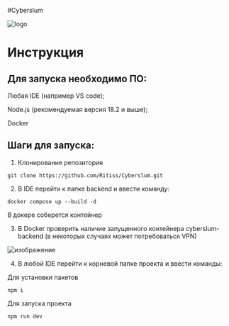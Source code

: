 #Cyberslum


![logo](https://github.com/Ritiss/Cyberslum/assets/115828441/6f43a2c4-d18d-4c03-8666-62430323e9ec)



# Инструкция

## Для запуска необходимо ПО:

Любая IDE (например VS code);


Node.js (рекомендуемая версия 18.2 и выше);


Docker


## Шаги для запуска:
1. Клонирование репозитория


```git clone https://github.com/Ritiss/Cyberslum.git```


2. В IDE перейти к папке backend и ввести команду:


```docker compose up --build -d```


В докере соберется контейнер 


3. В Docker проверить наличие запущенного контейнера cyberslum-backend (в некоторых случаях может потребоваться VPN)


![изображение](https://github.com/Ritiss/Cyberslum/assets/115828441/894d976e-da13-4c8d-b70f-f929a0c4299e)


4. В любой IDE перейти к корневой папке проекта и ввести команды:


Для установки пакетов


```npm i```


Для запуска проекта


```npm run dev```
